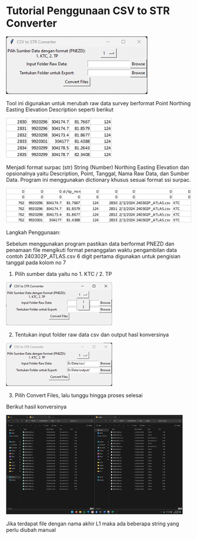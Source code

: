 # Tutorial Penggunaan CSV to STR Converter

![Picture1](./img/Picture1.png)

Tool ini digunakan untuk merubah raw data survey berformat Point Northing Easting Elevation Description seperti berikut

![Picture2](./img/Picture2.png)

Menjadi format surpac (str) String (Number) Northing Easting Elevation dan opsionalnya yaitu Description, Point, Tanggal, Nama Raw Data, dan Sumber Data. Program ini menggunakan dictionary khusus sesuai format ssi surpac.

![Picture3](./img/Picture3.png)

Langkah Penggunaan:

Sebelum menggunakan program pastikan data berformat PNEZD dan penamaan file mengikuti format penanggalan waktu pengambilan data contoh 240302P_ATLAS.csv 6 digit pertama digunakan untuk pengisian tanggal pada kolom no 7

1. Pilih sumber data yaitu no 1. KTC / 2. TP

![Picture4](./img/Picture4.png)

2. Tentukan input folder raw data csv dan output hasl konversinya

![Picture5](./img/Picture5.png)

3. Pilih Convert Files, lalu tunggu hingga proses selesai

Berikut hasil konversinya

![Picture6](./img/Picture6.png)

Jika terdapat file dengan nama akhir L1 maka ada beberapa string yang perlu diubah manual